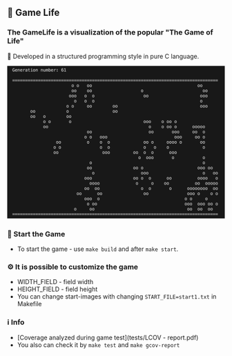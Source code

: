 ## 🌄 Game Life

### The GameLife is a visualization of the popular "The Game of Life"
🚀 Developed in a structured programming style in pure C language.

![Screenshot_of_Game](images/Screenshot_of_Game.png)

### 🏁 Start the Game

* To start the game - use `make build` and after `make start`.

### ⚙️ It is possible to customize the game

* WIDTH_FIELD - field width
* HEIGHT_FIELD - field height
* You can change start-images with changing `START_FILE=start1.txt` in Makefile

### ℹ️ Info

* [Coverage analyzed during game test](tests/LCOV - report.pdf)
* You also can check it by `make test` and `make gcov-report`
